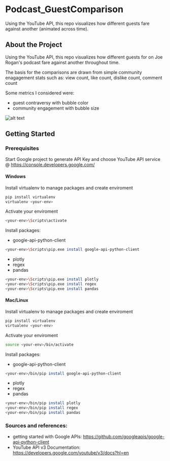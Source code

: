 # Podcast_GuestComparison
Using the YouTube API, this repo visualizes how different guests fare against another (animated across time). 


## About the Project
Using the YouTube API, this repo visualizes how different guests for on Joe Rogan's podcast fare against another throughout time. 

The basis for the comparisons are drawn from simple community enagagement stats such as: view count, like count, dislike count, comment count

Some metrics I considered were:
* guest contraversy with bubble color
* community engagement with bubble size  

![alt text](https://github.com/danieljbae/Podcast_GuestComparison/blob/main/demo_ss.PNG)


## Getting Started 


### Prerequisites

Start Google project to generate API Key and choose YouTube API service @ https://console.developers.google.com/

#### Windows

Install virtualenv to manage packages and create enviroment

```sh
pip install virtualenv
virtualenv <your-env>
```

Activate your enviroment
```sh
<your-env>\Scripts\activate
```

Install packages:

* google-api-python-client
```sh
<your-env>\Scripts\pip.exe install google-api-python-client
```

* plotly
* regex
* pandas
```sh
<your-env>\Scripts\pip.exe install plotly
<your-env>\Scripts\pip.exe install regex
<your-env>\Scripts\pip.exe install pandas
```

#### Mac/Linux

Install virtualenv to manage packages and create enviroment

```sh
pip install virtualenv
virtualenv <your-env>
```

Activate your enviroment
```sh
source <your-env>/bin/activate
```

Install packages:

* google-api-python-client
```sh
<your-env>/bin/pip install google-api-python-client
```

* plotly
* regex
* pandas
```sh
<your-env>/bin/pip install plotly
<your-env>/bin/pip install regex
<your-env>/bin/pip install pandas
```






### Sources and references:
* getting started with Google APIs: https://github.com/googleapis/google-api-python-client
* YouTube API v3 Documentation: https://developers.google.com/youtube/v3/docs?hl=en
